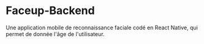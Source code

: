 # Faceup-Backend
Une application mobile de reconnaissance faciale codé en React Native, qui permet de donnée l'âge de l'utilisateur.
